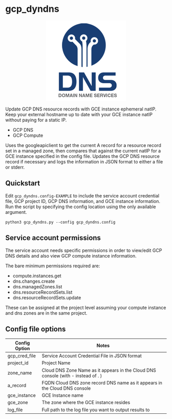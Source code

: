 # gcp_dyndns

<p align=center>
<img src=./images/DNS_logo.png alt="creative commons dns logo">
</p>
  
Update GCP DNS resource records with GCE instance ephemeral natIP.  Keep your external hostname up to date with your GCE instance natIP without paying for a static IP.  
  
* GCP DNS
* GCP Compute
  
Uses the googleapiclient to get the current A record for a resource record set in a managed zone, then compares that against the current natIP for a GCE instance specified in the config file.  Updates the GCP DNS resource record if necessary and logs the information in JSON format to either a file or stderr.

## Quickstart
Edit `gcp_dyndns.config-EXAMPLE` to include the service account credential file, GCP project ID, GCP DNS information, and GCE instance information.  Run the script by specifying the config location using the only available argument.  
  
```
python3 gcp_dyndns.py --config gcp_dyndns.config
```

## Service account permissions
The service account needs specific permissions in order to view/edit GCP DNS details and also view GCP compute instance information.  
  
The bare minimum permissions required are:  
* compute.instances.get
* dns.changes.create
* dns.managedZones.list
* dns.resourceRecordSets.list
* dns.resourceRecordSets.update

These can be assigned at the project level assuming your compute instance and dns zones are in the same project.

## Config file options
|Config Option|Notes|
|---|---|
|gcp_cred_file|Service Account Credential File in JSON format|
|project_id|Project Name|
|zone_name|Cloud DNS Zone Name as it appears in the Cloud DNS console (with - instead of . )|
|a_record|FQDN Cloud DNS zone record DNS name as it appears in the Cloud DNS console|
|gce_instance|GCE Instance name|
|gce_zone|The zone where the GCE instance resides|
|log_file|Full path to the log file you want to output results to|
